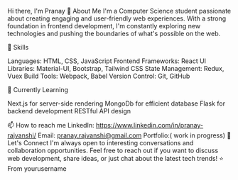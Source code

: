 Hi there, I'm Pranay  👋
About Me
I'm a Computer Science student passionate about creating engaging and user-friendly web experiences. With a strong foundation in frontend development, I'm constantly exploring new technologies and pushing the boundaries of what's possible on the web.



🚀 Skills


Languages: HTML, CSS, JavaScript
Frontend Frameworks: React
UI Libraries: Material-UI, Bootstrap, Tailwind CSS
State Management: Redux, Vuex
Build Tools: Webpack, Babel
Version Control: Git, GitHub


🌱 Currently Learning


Next.js for server-side rendering
MongoDb for efficient database
Flask for backend development
RESTful API design

📫 How to reach me
LinkedIn: https://www.linkedin.com/in/pranay-rajvanshi/
Email: pranay.rajvanshi@gmail.com
Portfolio:( work in progress)
💬 Let's Connect
I'm always open to interesting conversations and collaboration opportunities. Feel free to reach out if you want to discuss web development, share ideas, or just chat about the latest tech trends! ⭐️ From yourusername
